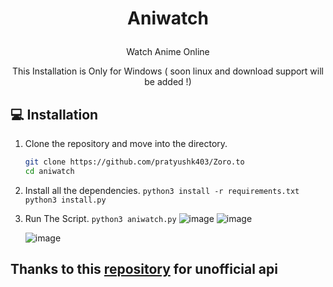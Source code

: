 # <p align="center">Aniwatch</p>
<p align="center">Watch Anime Online</p>
<p align="center">This Installation is Only for Windows ( soon linux and download support will be added !)</p>

## <span id="installation">💻 Installation</span>
1. Clone the repository and move into the directory.
   ```bash
   git clone https://github.com/pratyushk403/Zoro.to
   cd aniwatch
   ```
2. Install all the dependencies.
   ```python3 install -r requirements.txt```
   ```python3 install.py```
3. Run The Script.
   ```python3 aniwatch.py```
   ![image](https://github.com/pratyushk403/Zoro.to/assets/46959127/5123f025-8168-432f-9dda-3eec168cda3c)
   ![image](https://github.com/pratyushk403/Zoro.to/assets/46959127/b617a980-829d-42d3-ba44-3c3f8a47aed5)

   ![image](https://github.com/pratyushk403/Zoro.to/assets/46959127/e9c5ff57-181a-445a-be6a-67d65c6ebea0)

## Thanks to this <a href = 'https://github.com/ghoshritesh12/aniwatch-ap'>repository</a> for unofficial api 
